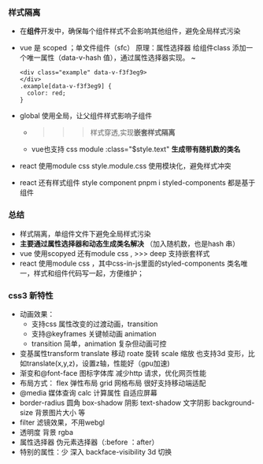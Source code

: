 ### 样式隔离
- 在**组件**开发中，确保每个组件样式不会影响其他组件，避免全局样式污染

- vue 是 scoped ；单文件组件（sfc）
  原理：属性选择器
  给组件class 添加一个唯一属性（data-v-hash 值），通过属性选择器实现。
  ~ 
  
  ```vue
  <div class="example" data-v-f3f3eg9>
  </div>
  .example[data-v-f3f3eg9] {
    color: red;
  }
  ```

- global 使用全局，让父组件样式影响子组件
  - >>> 样式穿透,实现**嵌套样式隔离**
  - vue也支持 css module
    :class="$style.text"
    **生成带有随机数的类名**

- react 使用module css
  style.module.css 使用模块化，避免样式冲突
- react 还有样式组件 style component
  pnpm i styled-components
  都是基于组件
### 总结
- 样式隔离，单组件文件下避免全局样式污染
- **主要通过属性选择器和动态生成类名解决**
  （加入随机数，也是hash 串）
- vue 使用scopyed 还有module css , >>> deep 支持嵌套样式
- react 使用module css ，其中css-in-js里面的styled-components
  类名唯一，样式和组件代码写一起，方便维护；

### css3 新特性
- 动画效果：
  - 支持css 属性改变的过渡动画，transition
  - 支持@keyframes 关键帧动画 animation
  - transition 简单，animation 复杂但动画可控
- 变基属性transform 
  translate 移动 roate 旋转 scale 缩放
  也支持3d 变形，比如translate(x,y,z)，设置z轴，性能好（gpu加速)
- 渐变和@font-face 图标字体库
  减少http 请求，优化网页性能
- 布局方式：
  flex 弹性布局
  grid 网格布局
  很好支持移动端适配
- @media 媒体查询 calc 计算属性
  自适应屏幕
- border-radius 圆角 box-shadow 阴影 text-shadow 文字阴影
  background-size 背景图片大小 等
- filter 滤镜效果，不用webgl
- 透明度 背景 rgba
- 属性选择器 伪元素选择器（:before ：after）
- 特别的属性：少 深入 
  backface-visibility 3d 切换
  


